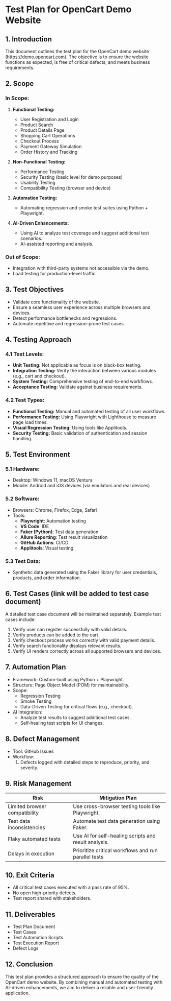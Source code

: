 # Test Plan for OpenCart Demo Website

## 1. **Introduction**
This document outlines the test plan for the OpenCart demo website (https://demo.opencart.com). The objective is to ensure the website functions as expected, is free of critical defects, and meets business requirements.

## 2. **Scope**
### In Scope:
1. **Functional Testing:**
   - User Registration and Login
   - Product Search
   - Product Details Page
   - Shopping Cart Operations
   - Checkout Process
   - Payment Gateway Simulation
   - Order History and Tracking

2. **Non-Functional Testing:**
   - Performance Testing
   - Security Testing (basic level for demo purposes)
   - Usability Testing
   - Compatibility Testing (browser and device)

3. **Automation Testing:**
   - Automating regression and smoke test suites using Python + Playwright.

4. **AI-Driven Enhancements:**
   - Using AI to analyze test coverage and suggest additional test scenarios.
   - AI-assisted reporting and analysis.

### Out of Scope:
- Integration with third-party systems not accessible via the demo.
- Load testing for production-level traffic.

## 3. **Test Objectives**
- Validate core functionality of the website.
- Ensure a seamless user experience across multiple browsers and devices.
- Detect performance bottlenecks and regressions.
- Automate repetitive and regression-prone test cases.

## 4. **Testing Approach**
### **4.1 Test Levels:**
- **Unit Testing:** Not applicable as focus is on black-box testing.
- **Integration Testing:** Verify the interaction between various modules (e.g., cart and checkout).
- **System Testing:** Comprehensive testing of end-to-end workflows.
- **Acceptance Testing:** Validate against business requirements.

### **4.2 Test Types:**
- **Functional Testing:** Manual and automated testing of all user workflows.
- **Performance Testing:** Using Playwright with Lighthouse to measure page load times.
- **Visual Regression Testing:** Using tools like Applitools.
- **Security Testing:** Basic validation of authentication and session handling.

## 5. **Test Environment**
### **5.1 Hardware:**
- Desktop: Windows 11, macOS Ventura
- Mobile: Android and iOS devices (via emulators and real devices)

### **5.2 Software:**
- Browsers: Chrome, Firefox, Edge, Safari
- Tools:
  - **Playwright**: Automation testing
  - **VS Code**: IDE
  - **Faker (Python)**: Test data generation
  - **Allure Reporting**: Test result visualization
  - **GitHub Actions**: CI/CD
  - **Applitools**: Visual testing

### **5.3 Test Data:**
- Synthetic data generated using the Faker library for user credentials, products, and order information.

## 6. **Test Cases** (link will be added to test case document)
A detailed test case document will be maintained separately. Example test cases include:
1. Verify user can register successfully with valid details.
2. Verify products can be added to the cart.
3. Verify checkout process works correctly with valid payment details.
4. Verify search functionality displays relevant results.
5. Verify UI renders correctly across all supported browsers and devices.

## 7. **Automation Plan**
- Framework: Custom-built using Python + Playwright.
- Structure: Page Object Model (POM) for maintainability.
- Scope:
  - Regression Testing
  - Smoke Testing
  - Data-Driven Testing for critical flows (e.g., checkout).
- AI Integration:
  - Analyze test results to suggest additional test cases.
  - Self-healing test scripts for UI changes.

## 8. **Defect Management**
- Tool: GitHub Issues
- Workflow:
  1. Defects logged with detailed steps to reproduce, priority, and severity.

## 9. **Risk Management**
| Risk                             | Mitigation Plan                                      |
|----------------------------------|-----------------------------------------------------|
| Limited browser compatibility    | Use cross-browser testing tools like Playwright.    |
| Test data inconsistencies        | Automate test data generation using Faker.          |
| Flaky automated tests            | Use AI for self-healing scripts and result analysis.|
| Delays in execution              | Prioritize critical workflows and run parallel tests|

## 10. **Exit Criteria**
- All critical test cases executed with a pass rate of 95%.
- No open high-priority defects.
- Test report shared with stakeholders.

## 11. **Deliverables**
- Test Plan Document
- Test Cases
- Test Automation Scripts
- Test Execution Report
- Defect Logs

## 12. **Conclusion**
This test plan provides a structured approach to ensure the quality of the OpenCart demo website. By combining manual and automated testing with AI-driven enhancements, we aim to deliver a reliable and user-friendly application.

